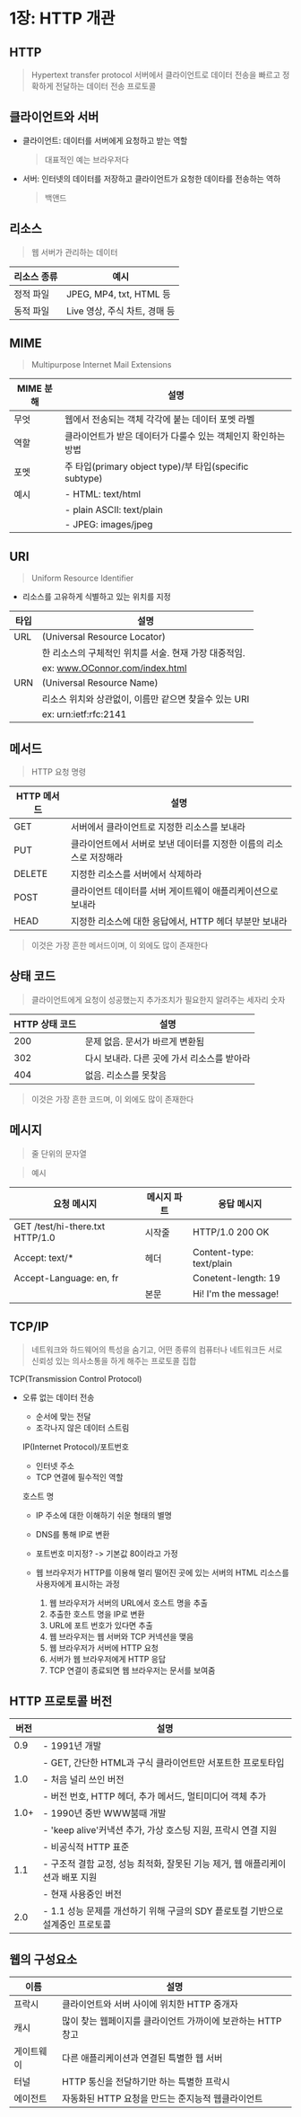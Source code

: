# 1장: HTTP 개관

## HTTP
> Hypertext transfer protocol
	서버에서 클라이언트로 데이터 전송을 빠르고 정확하게 전달하는 데이터 전송 프로토콜

## 클라이언트와 서버
- 클라이언트: 데이터를 서버에게 요청하고 받는 역할 
	> 대표적인 예는 브라우저다
- 서버: 인터넷의 데이터를 저장하고 클라이언트가 요청한 데이타를 전송하는 역하	
	> 백앤드

## 리소스
> 웹 서버가 관리하는 데이터

|리소스 종류|예시| 
| ----- | ---------------------------- |
| 정적 파일 | JPEG, MP4, txt, HTML 등 |
| 동적 파일 | Live 영상, 주식 차트, 경매 등 |

## MIME
> Multipurpose Internet Mail Extensions

|MIME 분해|설명| 
| -- | --------------------------------------------------------- |
| 무엇 | 웹에서 전송되는 객체 각각에 붙는 데이터 포멧 라벨 |
| 역할 | 클라이언트가 받은 데이터가 다룰수 있는 객체인지 확인하는 방법 |
| 포멧 | 주 타입(primary object type)/부 타입(specific subtype) |
| 예시 | - HTML: text/html
| |	- plain ASCII: text/plain	
| |	- JPEG: images/jpeg |

## URI
> Uniform Resource Identifier
- 리소스를 고유하게 식별하고 있는 위치를 지정

|타입|설명|
| --- |------------------------------------------------ |
| URL | (Universal Resource Locator) |
| |		한 리소스의 구체적인 위치를 서술. 현재 가장 대중적임. |
| | ex: www.OConnor.com/index.html |
| URN | (Universal Resource Name) |
| |		리소스 위치와 상관없이, 이름만 같으면 찾을수 있는 URI |
| |	 	ex: urn:ietf:rfc:2141 |

## 메서드
> HTTP 요청 명령

|HTTP 메서드|설명|
| ------ | --------------------------------------------------------- |
| GET | 서버에서 클라이언트로 지정한 리소스를 보내라 |
| PUT |	클라이언트에서 서버로 보낸 데이터를 지정한 이름의 리소스로 저장해라 |
| DELETE | 지정한 리소스를 서버에서 삭제하라 |
| POST | 클라이언트 데이터를 서버 게이트웨이 애플리케이션으로 보내라 |
| HEAD | 지정한 리소스에 대한 응답에서, HTTP 헤더 부분만 보내라 |
> 이것은 가장 흔한 메서드이며, 이 외에도 많이 존재한다 

## 상태 코드 
> 클라이언트에게 요청이 성공했는지 추가조치가 필요한지 알려주는 세자리 숫자

|HTTP 상태 코드|설명|
| --- | ---------------------------------------- |
| 200 | 문제 없음. 문서가 바르게 변환됨 |
| 302 | 다시 보내라. 다른 곳에 가서 리소스를 받아라 |
| 404 | 없음. 리소스를 못찾음 |
> 이것은 가장 흔한 코드며, 이 외에도 많이 존재한다

## 메시지 
> 줄 단위의 문자열 
	
> 예시

|요청 메시지|메시지 파트|응답 메시지|
| -------------------------------- | --- | ---------------- |
| GET /test/hi-there.txt HTTP/1.0 | 시작줄 | HTTP/1.0 200 OK |
| Accept: text/* | 헤더 | Content-type: text/plain |
| Accept-Language: en, fr | | Conetent-length: 19 |
| | 본문 | Hi! I'm the message! |

## TCP/IP
> 네트워크와 하드웨어의 특성을 숨기고, 어떤 종류의 컴퓨터나 네트워크든 서로 신뢰성 있는 의사소통을 하게 해주는 프로토콜 집합
	
TCP(Transmission Control Protocol)
 - 오류 없는 데이터 전송
	 - 순서에 맞는 전달
	 - 조각나지 않은 데이터 스트림
	
	IP(Internet Protocol)/포트번호
	 - 인터넷 주소
	 - TCP 연결에 필수적인 역할
	
	호스트 명
	 - IP 주소에 대한 이해하기 쉬운 형태의 별명
	 - DNS를 통해 IP로 변환
	 - 포트번호 미지정? -> 기본값 80이라고 가정
	
	- 웹 브라우저가 HTTP를 이용해 멀리 떨어진 곳에 있는 서버의 HTML 리소스를 사용자에게 표시하는 과정
  	  1. 웹 브라우저가 서버의 URL에서 호스트 명을 추출
  	  2. 추출한 호스트 명을 IP로 변환
 	  3. URL에 포트 번호가 있다면 추출
  	  4. 웹 브라우저는 웹 서버와 TCP 커넥션을 맺음
 	  5. 웹 브라우저가 서버에 HTTP 요청
 	  6. 서버가 웹 브라우저에게 HTTP 응답
 	  7. TCP 연결이 종료되면 웹 브라우저는 문서를 보여줌

## HTTP 프로토콜 버전
	
|버전|설명|
| ---- | ------------------------------------------------------------------------ |
| 0.9 | - 1991년 개발 |
| |	- GET, 간단한 HTML과 구식 클라이언트만 서포트한 프로토타입 |
| 1.0 | - 처음 널리 쓰인 버전 |
| | 	- 버전 번호, HTTP 헤더, 추가 메서드, 멀티미디어 객체 추가 |
| 1.0+ | - 1990년 중반 WWW붐때 개발 |
| | - 'keep alive'커낵션 추가, 가상 호스팅 지원, 프락시 연결 지원 |
| | - 비공식적 HTTP 표준 |
| 1.1 | - 구조적 결함 교정, 성능 최적화, 잘못된 기능 제거, 웹 애플리케이션과 배포 지원 |
| | - 현재 사용중인 버전 |
| 2.0 | - 1.1 성능 문제를 개선하기 위해 구글의 SDY 픝로토컬 기반으로 설계중인 프로토콜 |

	
## 웹의 구성요소

|이름|설명|
| ----- | --- |
| 프락시 | 클라이언트와 서버 사이에 위치한 HTTP 중개자 |
| 캐시 | 많이 찾는 웹페이지를 클라이언트 가까이에 보관하는 HTTP 창고 |
| 게이트웨이 | 다른 애플리케이션과 연결된 특별한 웹 서버 |
| 터널 | HTTP 통신을 전달하기만 하는 특별한 프락시 |
| 에이전트 | 자동화된 HTTP 요청을 만드는 준지능적 웹클라이언트 |
